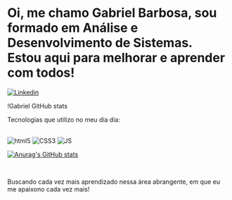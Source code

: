 # Oi, me chamo Gabriel Barbosa,  sou formado em Análise e Desenvolvimento de Sistemas. Estou aqui para melhorar e aprender com todos! #

[![Linkedin](https://img.shields.io/badge/LinkedIn-0077B5?style=for-the-badge&logo=linkedin&logoColor=white)]((https://www.linkedin.com/in/gabriel-barbosa-985681233/))

!Gabriel GitHub stats

Tecnologias que utilizo no meu dia dia:
<div style= "display: inline_block"><br/> 
<img alt= "html5" src="https://img.shields.io/badge/HTML5-E34F26?style=for-the-badge&logo=html5&logoColor=white" />
<img alt= "CSS3" src="https://img.shields.io/badge/CSS3-1572B6?style=for-the-badge&logo=css3&logoColor=white" />
<img alt= "JS" src="https://img.shields.io/badge/JavaScript-F7DF1E?style=for-the-badge&logo=javascript&logoColor=black" />

[![Anurag's GitHub stats](https://github-readme-stats.vercel.app/api?username=bpegabriel)](https://github.com/anuraghazra/github-readme-stats)

</div><br/>

Buscando cada vez mais aprendizado nessa área abrangente, em que eu me apaixono cada vez mais!
